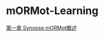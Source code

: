 # mORMot-Learning

[第一章 Synopse mORMot概述](https://htmlpreview.github.io/?https://github.com/wai818/mORMot-Learning/blob/master/1_Synopse%20mORMot%E6%A6%82%E8%BF%B0.html)
